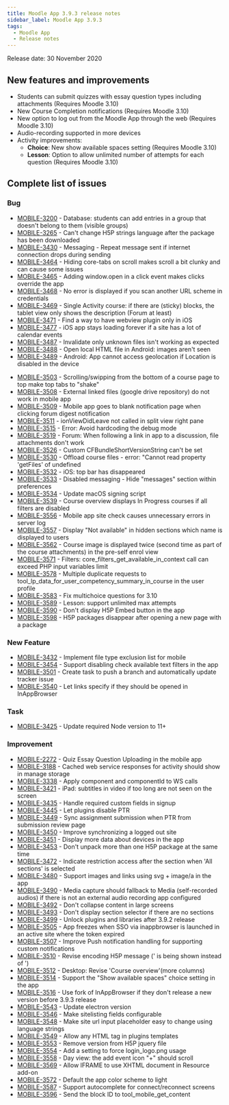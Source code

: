 ```yaml
---
title: Moodle App 3.9.3 release notes
sidebar_label: Moodle App 3.9.3
tags:
  - Moodle App
  - Release notes
---
```


Release date: 30 November 2020

## New features and improvements

- Students can submit quizzes with essay question types including attachments (Requires Moodle 3.10)
- New Course Completion notifications (Requires Moodle 3.10)
- New option to log out from the Moodle App through the web (Requires Moodle 3.10)
- Audio-recording supported in more devices
- Activity improvements:
  - **Choice**: New show available spaces setting (Requires Moodle 3.10)
  - **Lesson**: Option to allow unlimited number of attempts for each question (Requires Moodle 3.10)

## Complete list of issues

### Bug

- [MOBILE-3200](https://tracker.moodle.org/browse/MOBILE-3200) - Database: students can add entries in a group that doesn't belong to them (visible groups)
- [MOBILE-3265](https://tracker.moodle.org/browse/MOBILE-3265) - Can't change H5P strings language after the package has been downloaded
- [MOBILE-3430](https://tracker.moodle.org/browse/MOBILE-3430) - Messaging - Repeat message sent if internet connection drops during sending
- [MOBILE-3464](https://tracker.moodle.org/browse/MOBILE-3464) - Hiding core-tabs on scroll makes scroll a bit clunky and can cause some issues
- [MOBILE-3465](https://tracker.moodle.org/browse/MOBILE-3465) - Adding window.open in a click event makes clicks override the app
- [MOBILE-3468](https://tracker.moodle.org/browse/MOBILE-3468) - No error is displayed if you scan another URL scheme in credentials
- [MOBILE-3469](https://tracker.moodle.org/browse/MOBILE-3469) - Single Activity course: if there are (sticky) blocks, the tablet view only shows the description (Forum at least)
- [MOBILE-3471](https://tracker.moodle.org/browse/MOBILE-3471) - Find a way to have webview plugin only in iOS
- [MOBILE-3477](https://tracker.moodle.org/browse/MOBILE-3477) - iOS app stays loading forever if a site has a lot of calendar events
- [MOBILE-3487](https://tracker.moodle.org/browse/MOBILE-3487) - Invalidate only unknown files isn't working as expected
- [MOBILE-3488](https://tracker.moodle.org/browse/MOBILE-3488) - Open local HTML file in Android: images aren't seen
- [MOBILE-3489](https://tracker.moodle.org/browse/MOBILE-3489) - Android: App cannot access geolocation if Location is disabled in the device
<!-- cspell:disable-next-line -->
- [MOBILE-3503](https://tracker.moodle.org/browse/MOBILE-3503) - Scrolling/swipping from the bottom of a course page to top make top tabs to "shake"
- [MOBILE-3508](https://tracker.moodle.org/browse/MOBILE-3508) - External linked files (google drive repository) do not work in mobile app
- [MOBILE-3509](https://tracker.moodle.org/browse/MOBILE-3509) - Mobile app goes to blank notification page when clicking forum digest notification
- [MOBILE-3511](https://tracker.moodle.org/browse/MOBILE-3511) - ionViewDidLeave not called in split view right pane
- [MOBILE-3515](https://tracker.moodle.org/browse/MOBILE-3515) - Error: Avoid hardcoding the debug mode
- [MOBILE-3519](https://tracker.moodle.org/browse/MOBILE-3519) - Forum: When following a link in app to a discussion, file attachments don't work
- [MOBILE-3526](https://tracker.moodle.org/browse/MOBILE-3526) - Custom CFBundleShortVersionString can't be set
- [MOBILE-3530](https://tracker.moodle.org/browse/MOBILE-3530) - Offload course files - error: "Cannot read property 'getFiles' of undefined
- [MOBILE-3532](https://tracker.moodle.org/browse/MOBILE-3532) - iOS: top bar has disappeared
- [MOBILE-3533](https://tracker.moodle.org/browse/MOBILE-3533) - Disabled messaging - Hide "messages" section within preferences
- [MOBILE-3534](https://tracker.moodle.org/browse/MOBILE-3534) - Update macOS signing script
- [MOBILE-3539](https://tracker.moodle.org/browse/MOBILE-3539) - Course overview displays In Progress courses if all filters are disabled
- [MOBILE-3556](https://tracker.moodle.org/browse/MOBILE-3556) - Mobile app site check causes unnecessary errors in server log
- [MOBILE-3557](https://tracker.moodle.org/browse/MOBILE-3557) - Display "Not available" in hidden sections which name is displayed to users
- [MOBILE-3562](https://tracker.moodle.org/browse/MOBILE-3562) - Course image is displayed twice (second time as part of the course attachments) in the pre-self enrol view
- [MOBILE-3571](https://tracker.moodle.org/browse/MOBILE-3571) - Filters: core_filters_get_available_in_context call can exceed PHP input variables limit
- [MOBILE-3578](https://tracker.moodle.org/browse/MOBILE-3578) - Multiple duplicate requests to tool_lp_data_for_user_competency_summary_in_course in the user profile
- [MOBILE-3583](https://tracker.moodle.org/browse/MOBILE-3583) - Fix multichoice questions for 3.10
- [MOBILE-3589](https://tracker.moodle.org/browse/MOBILE-3589) - Lesson: support unlimited max attempts
- [MOBILE-3590](https://tracker.moodle.org/browse/MOBILE-3590) - Don't display H5P Embed button in the app
- [MOBILE-3598](https://tracker.moodle.org/browse/MOBILE-3598) - H5P packages disappear after opening a new page with a package

### New Feature

- [MOBILE-3432](https://tracker.moodle.org/browse/MOBILE-3432) - Implement file type exclusion list for mobile
- [MOBILE-3454](https://tracker.moodle.org/browse/MOBILE-3454) - Support disabling check available text filters in the app
- [MOBILE-3501](https://tracker.moodle.org/browse/MOBILE-3501) - Create task to push a branch and automatically update tracker issue
- [MOBILE-3540](https://tracker.moodle.org/browse/MOBILE-3540) - Let links specify if they should be opened in InAppBrowser

### Task

- [MOBILE-3425](https://tracker.moodle.org/browse/MOBILE-3425) - Update required Node version to 11+

### Improvement

<!-- cspell:disable -->

- [MOBILE-2272](https://tracker.moodle.org/browse/MOBILE-2272) - Quiz Essay Question Uploading in the mobile app
- [MOBILE-3188](https://tracker.moodle.org/browse/MOBILE-3188) - Cached web service responses for activity should show in manage storage
- [MOBILE-3338](https://tracker.moodle.org/browse/MOBILE-3338) - Apply component and componentId to WS calls
- [MOBILE-3421](https://tracker.moodle.org/browse/MOBILE-3421) - iPad: subtitles in video if too long are not seen on the screen
- [MOBILE-3435](https://tracker.moodle.org/browse/MOBILE-3435) - Handle required custom fields in signup
- [MOBILE-3445](https://tracker.moodle.org/browse/MOBILE-3445) - Let plugins disable PTR
- [MOBILE-3449](https://tracker.moodle.org/browse/MOBILE-3449) - Sync assignment submission when PTR from submission review page
- [MOBILE-3450](https://tracker.moodle.org/browse/MOBILE-3450) - Improve synchronizing a logged out site
- [MOBILE-3451](https://tracker.moodle.org/browse/MOBILE-3451) - Display more data about devices in the app
- [MOBILE-3453](https://tracker.moodle.org/browse/MOBILE-3453) - Don't unpack more than one H5P package at the same time
- [MOBILE-3472](https://tracker.moodle.org/browse/MOBILE-3472) - Indicate restriction access after the section when 'All sections' is selected
- [MOBILE-3480](https://tracker.moodle.org/browse/MOBILE-3480) - Support images and links using svg + image/a in the app
- [MOBILE-3490](https://tracker.moodle.org/browse/MOBILE-3490) - Media capture should fallback to Media (self-recorded audios) if there is not an external audio recording app configured
- [MOBILE-3492](https://tracker.moodle.org/browse/MOBILE-3492) - Don't collapse content in large screens
- [MOBILE-3493](https://tracker.moodle.org/browse/MOBILE-3493) - Don't display section selector if there are no sections
- [MOBILE-3499](https://tracker.moodle.org/browse/MOBILE-3499) - Unlock plugins and libraries after 3.9.2 release
- [MOBILE-3505](https://tracker.moodle.org/browse/MOBILE-3505) - App freezes when SSO via inappbrowser is launched in an active site where the token expired
- [MOBILE-3507](https://tracker.moodle.org/browse/MOBILE-3507) - Improve Push notification handling for supporting custom notifications
- [MOBILE-3510](https://tracker.moodle.org/browse/MOBILE-3510) - Revise encoding H5P message (' is being shown instead of ')
- [MOBILE-3512](https://tracker.moodle.org/browse/MOBILE-3512) - Desktop: Revise 'Course overview'(more columns)
- [MOBILE-3514](https://tracker.moodle.org/browse/MOBILE-3514) - Support the "Show available spaces" choice setting in the app
- [MOBILE-3516](https://tracker.moodle.org/browse/MOBILE-3516) - Use fork of InAppBrowser if they don't release a new version before 3.9.3 release
- [MOBILE-3543](https://tracker.moodle.org/browse/MOBILE-3543) - Update electron version
- [MOBILE-3546](https://tracker.moodle.org/browse/MOBILE-3546) - Make sitelisting fields configurable
- [MOBILE-3548](https://tracker.moodle.org/browse/MOBILE-3548) - Make site url input placeholder easy to change using language strings
- [MOBILE-3549](https://tracker.moodle.org/browse/MOBILE-3549) - Allow any HTML tag in plugins templates
- [MOBILE-3553](https://tracker.moodle.org/browse/MOBILE-3553) - Remove version from H5P jquery file
- [MOBILE-3554](https://tracker.moodle.org/browse/MOBILE-3554) - Add a setting to force login_logo.png usage
- [MOBILE-3558](https://tracker.moodle.org/browse/MOBILE-3558) - Day view: the add event icon "+" should scroll
- [MOBILE-3569](https://tracker.moodle.org/browse/MOBILE-3569) - Allow IFRAME to use XHTML document in Resource add-on
- [MOBILE-3572](https://tracker.moodle.org/browse/MOBILE-3572) - Default the app color scheme to light
- [MOBILE-3587](https://tracker.moodle.org/browse/MOBILE-3587) - Support autocomplete for connect/reconnect screens
- [MOBILE-3596](https://tracker.moodle.org/browse/MOBILE-3596) - Send the block ID to tool_mobile_get_content

<!-- cspell:enable -->
